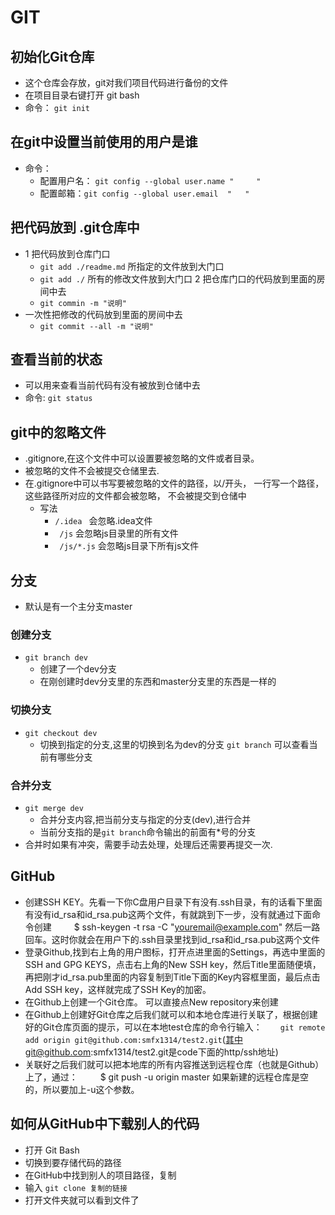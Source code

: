 # GIT
## 初始化Git仓库
- 这个仓库会存放，git对我们项目代码进行备份的文件
- 在项目目录右键打开 git bash
- 命令： ` git init `

## 在git中设置当前使用的用户是谁
- 命令：
    + 配置用户名： ` git config --global user.name "     "  `
    + 配置邮箱：` git config --global user.email  "   " `

## 把代码放到 .git仓库中
- 1 把代码放到仓库门口
    + ` git add ./readme.md ` 所指定的文件放到大门口
    + ` git add ./ ` 所有的修改文件放到大门口
  2 把仓库门口的代码放到里面的房间中去
    + ` git commin -m "说明" `
- 一次性把修改的代码放到里面的房间中去
    + ` git commit --all -m "说明" `

## 查看当前的状态
- 可以用来查看当前代码有没有被放到仓储中去
- 命令: `git status`

## git中的忽略文件
- .gitignore,在这个文件中可以设置要被忽略的文件或者目录。
- 被忽略的文件不会被提交仓储里去.
- 在.gitignore中可以书写要被忽略的文件的路径，以/开头，
    一行写一个路径，这些路径所对应的文件都会被忽略，
    不会被提交到仓储中
    + 写法
        * ` /.idea  ` 会忽略.idea文件
        * ` /js`      会忽略js目录里的所有文件
        * ` /js/*.js` 会忽略js目录下所有js文件

## 分支
- 默认是有一个主分支master

### 创建分支
- `git branch dev`
    + 创建了一个dev分支
    + 在刚创建时dev分支里的东西和master分支里的东西是一样的

### 切换分支
- `git checkout dev`
    + 切换到指定的分支,这里的切换到名为dev的分支
    `git branch` 可以查看当前有哪些分支


### 合并分支
- `git merge dev`
    + 合并分支内容,把当前分支与指定的分支(dev),进行合并
    + 当前分支指的是`git branch`命令输出的前面有*号的分支
- 合并时如果有冲突，需要手动去处理，处理后还需要再提交一次.

## GitHub
- 创建SSH KEY。先看一下你C盘用户目录下有没有.ssh目录，有的话看下里面有没有id_rsa和id_rsa.pub这两个文件，有就跳到下一步，没有就通过下面命令创建
　　 $ ssh-keygen -t rsa -C "youremail@example.com"
       然后一路回车。这时你就会在用户下的.ssh目录里找到id_rsa和id_rsa.pub这两个文件   
- 登录Github,找到右上角的用户图标，打开点进里面的Settings，再选中里面的SSH and GPG KEYS，点击右上角的New SSH key，然后Title里面随便填，再把刚才id_rsa.pub里面的内容复制到Title下面的Key内容框里面，最后点击Add SSH key，这样就完成了SSH Key的加密。
- 在Github上创建一个Git仓库。
    可以直接点New repository来创建
- 在Github上创建好Git仓库之后我们就可以和本地仓库进行关联了，根据创建好的Git仓库页面的提示，可以在本地test仓库的命令行输入：
 　 ` git remote add origin git@github.com:smfx1314/test2.git`(其中git@github.com:smfx1314/test2.git是code下面的http/ssh地址)
- 关联好之后我们就可以把本地库的所有内容推送到远程仓库（也就是Github）上了，通过：
　　 $ git push -u origin master
    如果新建的远程仓库是空的，所以要加上-u这个参数。

## 如何从GitHub中下载别人的代码
- 打开 Git Bash
- 切换到要存储代码的路径
- 在GitHub中找到别人的项目路径，复制
- 输入 ` git clone 复制的链接 `
- 打开文件夹就可以看到文件了